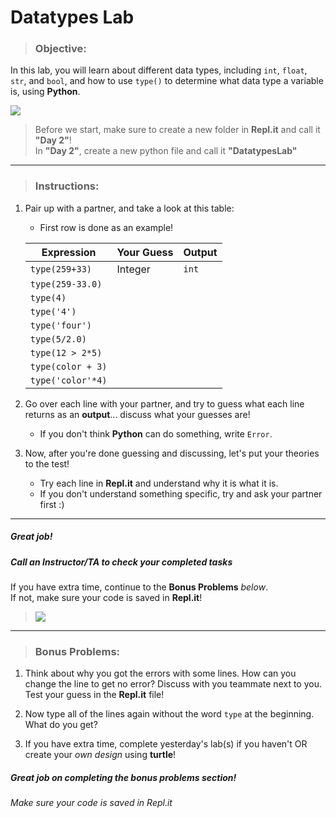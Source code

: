 # Datatypes Lab

> ### Objective: 
In this lab, you will learn about different data types, including `int`, `float`, `str`, and `bool`, and how to use `type()` to determine what data type a variable is, using **Python**. 





[![](https://miro.medium.com/max/1000/1*aNMBIivJppLy2fMRVUSgHA.gif)]()




> Before we start, make sure to create a new folder in **Repl.it** and call it **"Day 2"**!  
> In **"Day 2"**, create a new python file and call it **"DatatypesLab"**

---
>### Instructions:

1. Pair up with a partner, and take a look at this table:
    - First row is done as an example!  
    
    **Expression** | **Your Guess** | **Output**
    --- | --- | ---
    `type(259+33)` | Integer | `int`
    `type(259-33.0)` |  | 
    `type(4)` |  | 
    `type('4')` |  | 
    `type('four')` |  | 
    `type(5/2.0)` |  |
    `type(12 > 2*5)` |  | 
    `type(color + 3)` |  |
    `type('color'*4)` |  | 

1. Go over each line with your partner, and try to guess what each line returns as an **output**... discuss what your guesses are!
    - If you don't think **Python** can do something, write `Error`.  

1. Now, after you're done guessing and discussing, let's put your theories to the test!
    - Try each line in **Repl.it** and understand why it is what it is.
    - If you don't understand something specific, try and ask your partner first :)




---
##### Great job!
##### Call an Instructor/TA to check your completed tasks
 

If you have extra time, continue to the **Bonus Problems** *below*.  
If not, make sure your code is saved in **Repl.it**!


> [![](https://programmer.group/images/article/1a680890c223e534389f27858b5bf33a.jpg)]()




---
> ### Bonus Problems: 
1. Think about why you got the errors with some lines. How can you change the line to get no error? Discuss with you teammate next to you.  Test your guess in the **Repl.it** file! 

2. Now type all of the lines again without the word `type` at the beginning. What do you get?

3. If you have extra time, complete yesterday's lab(s) if you haven't OR create your *own design* using **turtle**!


##### Great job on completing the bonus problems section!  
###### Make sure your code is saved in Repl.it


